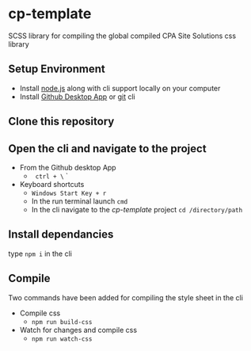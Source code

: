 # cp-template
SCSS library for compiling the global compiled CPA Site Solutions css library

## Setup Environment

* Install [node.js](https://nodejs.org/en/) along with cli support locally on your computer
* Install [Github Desktop App](https://desktop.github.com/) or [git](https://git-scm.com/downloads) cli

## Clone this repository

## Open the cli and navigate to the project

* From the Github desktop App 
  * ` ctrl + \` `
* Keyboard shortcuts 
  * ` Windows Start Key + r `
  * In the run terminal launch ` cmd `
  * In the cli navigate to the _cp-template_ project ` cd /directory/path `

## Install dependancies

type ` npm i ` in the cli

## Compile

Two commands have been added for compiling the style sheet in the cli

* Compile css
  * ` npm run build-css `
* Watch for changes and compile css
  * ` npm run watch-css `